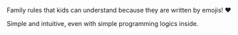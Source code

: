 Family rules that kids can understand because they are written by emojis! ❤️

Simple and intuitive, even with simple programming logics inside.